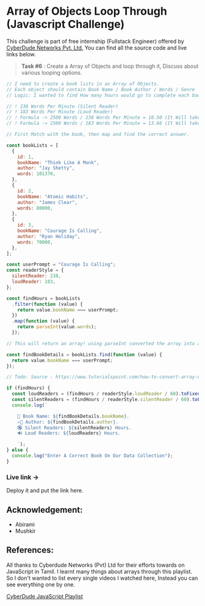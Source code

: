 # Array of Objects Loop Through (Javascript Challenge)
This challenge is part of free internship (Fullstack Engineer) offered by [CyberDude Networks Pvt. Ltd.](https://cyberdudenetworks.com) You can find all the source code and live links below.

> **Task #6** : Create a Array of Objects and loop through it, Discuss about various looping options.
>
> 

```js
// I need to create a book lists in an Array of Objects.
// Each object should contain Book Name / Book Author / Words / Genre
// Logic: I wanted to find How many hours would go to complete each book.

// ! 238 Words Per Minute (Silent Reader)
// ! 183 Words Per Minute (Loud Reader)
// ! Formula -> 2500 Words / 238 Words Per Minute = 10.50 (It Will take approximately ~10 Minutes) (Avergae Silent Reader);
// ! Formula -> 2500 Words / 183 Words Per Minute = 13.66 (It Will take appriximately ~13 Minutes) (Average Loud Reader);

// First Match with the book, then map and find the correct answer.

const bookLists = [
  {
    id: 1,
    bookName: "Think Like A Monk",
    author: "Jay Shetty",
    words: 101370,
  },
  {
    id: 2,
    bookName: "Atomic Habits",
    author: "James Clear",
    words: 80000,
  },
  {
    id: 3,
    bookName: "Courage Is Calling",
    author: "Ryan Holiday",
    words: 70000,
  },
];

const userPrompt = "Courage Is Calling";
const readerStyle = {
  silentReader: 238,
  loudReader: 183,
};

const findHours = bookLists
  .filter(function (value) {
    return value.bookName === userPrompt;
  })
  .map(function (value) {
    return parseInt(value.words);
  });

// This will return an array! using parseInt converted the array into an Number.

const findBookDetails = bookLists.find(function (value) {
  return value.bookName === userPrompt;
});

// Todo: Source : https://www.tutorialspoint.com/how-to-convert-array-of-strings-to-array-of-numbers-in-javascript

if (findHours) {
  const loudReaders = (findHours / readerStyle.loudReader / 60).toFixed(1);
  const silentReaders = (findHours / readerStyle.silentReader / 60).toFixed(1);
  console.log(`

    📕 Book Name: ${findBookDetails.bookName}.
    ✍🏽 Author: ${findBookDetails.author}.
    🔇 Silent Readers: ${silentReaders} Hours.  
    🔊 Loud Readers: ${loudReaders} Hours.  

    `);
} else {
  console.log("Enter A Correct Book On Our Data Collection");
}

```
### Live link -> 
Deploy it and put the link here.


## Acknowledgement:
- Abirami
- Mushkir

## References:
All thanks to Cyberdude Networks (Pvt) Ltd for their efforts towards on JavaScript in Tamil. I learnt many things about arrays through this playlist. So I don't wanted to list every single videos I watched here, Instead you can see everything one by one.

[CyberDude JavaScript Playlist](https://www.youtube.com/playlist?list=PL73Obo20O_7ihsIM5K-hHYPrcqkkdQcLa)